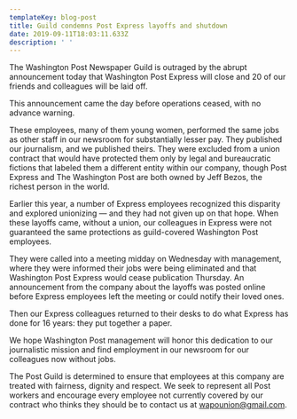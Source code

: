 ```yaml
---
templateKey: blog-post
title: Guild condemns Post Express layoffs and shutdown
date: 2019-09-11T18:03:11.633Z
description: ' '
---
```

The Washington Post Newspaper Guild is outraged by the abrupt announcement today that Washington Post Express will close and 20 of our friends and colleagues will be laid off.

This announcement came the day before operations ceased, with no advance warning.

These employees, many of them young women, performed the same jobs as other staff in our newsroom for substantially lesser pay. They published our journalism, and we published theirs. They were excluded from a union contract that would have protected them only by legal and bureaucratic fictions that labeled them a different entity within our company, though Post Express and The Washington Post are both owned by Jeff Bezos, the richest person in the world.

Earlier this year, a number of Express employees recognized this disparity and explored unionizing — and they had not given up on that hope. When these layoffs came, without a union, our colleagues in Express were not guaranteed the same protections as guild-covered Washington Post employees.

They were called into a meeting midday on Wednesday with management, where they were informed their jobs were being eliminated and that Washington Post Express would cease publication Thursday. An announcement from the company about the layoffs was posted online before Express employees left the meeting or could notify their loved ones.

Then our Express colleagues returned to their desks to do what Express has done for 16 years: they put together a paper.

We hope Washington Post management will honor this dedication to our journalistic mission and find employment in our newsroom for our colleagues now without jobs.

The Post Guild is determined to ensure that employees at this company are treated with fairness, dignity and respect. We seek to represent all Post workers and encourage every employee not currently covered by our contract who thinks they should be to contact us at wapounion@gmail.com.
